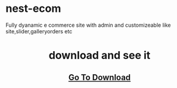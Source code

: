 # nest-ecom
Fully dyanamic e commerce site with admin and customizeable like site,slider,galleryorders etc


<h1 style="text-align:center">download and see it</h1>
<h2 style="text-align:center"><a href="">Go To Download</a></h1>
